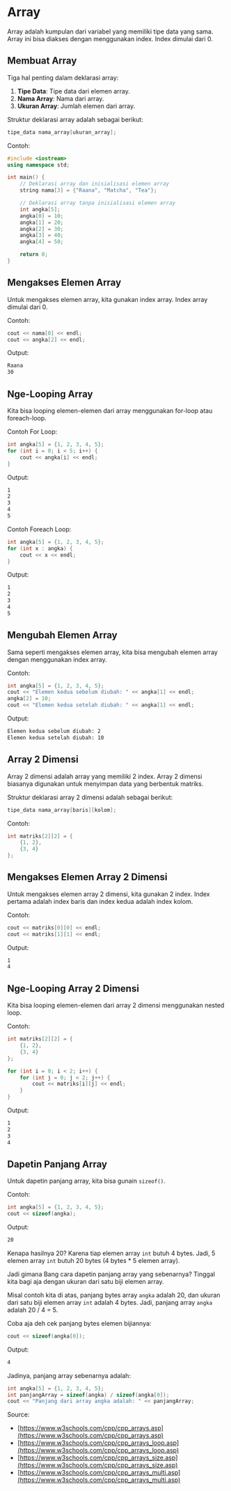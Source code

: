 # Array

Array adalah kumpulan dari variabel yang memiliki tipe data yang sama. Array ini bisa diakses dengan menggunakan index. Index dimulai dari 0.

## Membuat Array

Tiga hal penting dalam deklarasi array:
1. **Tipe Data**: Tipe data dari elemen array.
2. **Nama Array**: Nama dari array.
3. **Ukuran Array**: Jumlah elemen dari array.

Struktur deklarasi array adalah sebagai berikut:

```cpp
tipe_data nama_array[ukuran_array];
```

Contoh:

```cpp
#include <iostream>
using namespace std;

int main() {
    // Deklarasi array dan inisialisasi elemen array
    string nama[3] = {"Raana", "Matcha", "Tea"};

    // Deklarasi array tanpa inisialisasi elemen array
    int angka[5];
    angka[0] = 10;
    angka[1] = 20;
    angka[2] = 30;
    angka[3] = 40;
    angka[4] = 50;

    return 0;
}
```

## Mengakses Elemen Array

Untuk mengakses elemen array, kita gunakan index array. Index array dimulai dari 0.

Contoh:

```cpp
cout << nama[0] << endl;
cout << angka[2] << endl;
```

Output:

```bash
Raana
30
```

## Nge-Looping Array

Kita bisa looping elemen-elemen dari array menggunakan for-loop atau foreach-loop.

Contoh For Loop:

```cpp
int angka[5] = {1, 2, 3, 4, 5};
for (int i = 0; i < 5; i++) {
    cout << angka[i] << endl;
}
```

Output:

```bash
1
2
3
4
5
```

Contoh Foreach Loop:

```cpp
int angka[5] = {1, 2, 3, 4, 5};
for (int x : angka) {
    cout << x << endl;
}
```
Output:

```bash
1
2
3
4
5
```

## Mengubah Elemen Array

Sama seperti mengakses elemen array, kita bisa mengubah elemen array dengan menggunakan index array.

Contoh:

```cpp
int angka[5] = {1, 2, 3, 4, 5};
cout << "Elemen kedua sebelum diubah: " << angka[1] << endl;
angka[2] = 10;
cout << "Elemen kedua setelah diubah: " << angka[1] << endl;
```

Output:

```bash
Elemen kedua sebelum diubah: 2
Elemen kedua setelah diubah: 10
```

## Array 2 Dimensi

Array 2 dimensi adalah array yang memiliki 2 index. Array 2 dimensi biasanya digunakan untuk menyimpan data yang berbentuk matriks.

Struktur deklarasi array 2 dimensi adalah sebagai berikut:

```cpp
tipe_data nama_array[baris][kolom];
```

Contoh:

```cpp
int matriks[2][2] = {
    {1, 2},
    {3, 4}
};
```

## Mengakses Elemen Array 2 Dimensi

Untuk mengakses elemen array 2 dimensi, kita gunakan 2 index. Index pertama adalah index baris dan index kedua adalah index kolom.

Contoh:

```cpp
cout << matriks[0][0] << endl;
cout << matriks[1][1] << endl;
```

Output:

```bash
1
4
```

## Nge-Looping Array 2 Dimensi

Kita bisa looping elemen-elemen dari array 2 dimensi menggunakan nested loop.

Contoh:

```cpp
int matriks[2][2] = {
    {1, 2},
    {3, 4}
};

for (int i = 0; i < 2; i++) {
    for (int j = 0; j < 2; j++) {
        cout << matriks[i][j] << endl;
    }
}
```

Output:

```bash
1
2
3
4
```

## Dapetin Panjang Array

Untuk dapetin panjang array, kita bisa gunain `sizeof()`.

Contoh:

```cpp
int angka[5] = {1, 2, 3, 4, 5};
cout << sizeof(angka);
```

Output:

```bash
20
```

Kenapa hasilnya 20? Karena tiap elemen array `int` butuh 4 bytes. Jadi, 5 elemen array `int` butuh 20 bytes (4 bytes * 5 elemen array).

Jadi gimana Bang cara dapetin panjang array yang sebenarnya? Tinggal kita bagi aja dengan ukuran dari satu biji elemen array.

Misal contoh kita di atas, panjang bytes array `angka` adalah 20, dan ukuran dari satu biji elemen array `int` adalah 4 bytes. Jadi, panjang array `angka` adalah 20 / 4 = 5.

Coba aja deh cek panjang bytes elemen bijiannya:

```cpp
cout << sizeof(angka[0]);
```

Output:

```bash
4
```

Jadinya, panjang array sebenarnya adalah:

```cpp
int angka[5] = {1, 2, 3, 4, 5};
int panjangArray = sizeof(angka) / sizeof(angka[0]);
cout << "Panjang dari array angka adalah: " << panjangArray;
```

Source:
- [https://www.w3schools.com/cpp/cpp_arrays.asp](https://www.w3schools.com/cpp/cpp_arrays.asp)
- [https://www.w3schools.com/cpp/cpp_arrays_loop.asp](https://www.w3schools.com/cpp/cpp_arrays_loop.asp)
- [https://www.w3schools.com/cpp/cpp_arrays_size.asp](https://www.w3schools.com/cpp/cpp_arrays_size.asp)
- [https://www.w3schools.com/cpp/cpp_arrays_multi.asp](https://www.w3schools.com/cpp/cpp_arrays_multi.asp)
